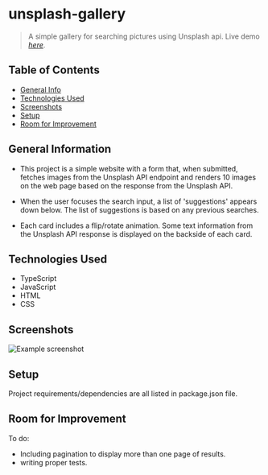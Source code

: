 # unsplash-gallery
> A simple gallery for searching pictures using Unsplash api.
> Live demo [_here_](https://negar-ghorbani.github.io/unsplash-gallery/). 

## Table of Contents
* [General Info](#general-information)
* [Technologies Used](#technologies-used)
* [Screenshots](#screenshots)
* [Setup](#setup)
* [Room for Improvement](#room-for-improvement)
<!-- * [License](#license) -->


## General Information
- This project is a simple website with a form that, when submitted, fetches images from the Unsplash API endpoint and renders 10 images on the web page based on the response from the Unsplash API.

- When the user focuses the search input, a list of 'suggestions' appears down below. The list of suggestions is based on any previous searches.

- Each card includes a flip/rotate animation. Some text information from the Unsplash API response is displayed on the backside of each card.
<!-- You don't have to answer all the questions - just the ones relevant to your project. -->


## Technologies Used
- TypeScript
- JavaScript
- HTML
- CSS



## Screenshots
![Example screenshot](./img/screenshot.png)
<!-- If you have screenshots you'd like to share, include them here. -->


## Setup
 Project requirements/dependencies are all listed in package.json file.


## Room for Improvement
To do:
- Including pagination to display more than one page of results.
- writing proper tests.


<!-- Optional -->
<!-- ## License -->
<!-- This project is open source and available under the [... License](). -->

<!-- You don't have to include all sections - just the one's relevant to your project -->